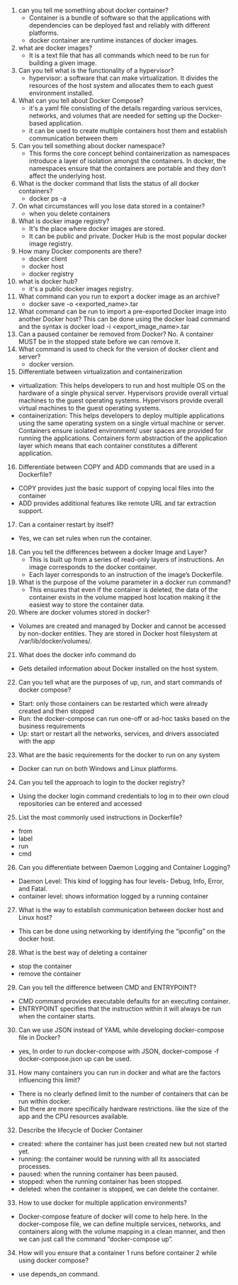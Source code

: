 1. can you tell me something about docker container?
   * Container is a bundle of software so that the applications with dependencies can be deployed fast and reliably with different platforms.
   * docker container are runtime instances of docker images.
2. what are docker images?
   * It is a text file that has all commands which need to be run for building a given image.
3. Can you tell what is the functionality of a hypervisor?
   * hypervisor: a software that can make virtualization. It divides the resources of the host system and allocates them to each guest environment installed. 
4. What can you tell about Docker Compose?
   * it's a yaml file consisting of the details regarding various services, networks, and volumes that are needed for setting up the Docker-based application.
   * it can be used to create multiple containers host them and establish communication between them
5. Can you tell something about docker namespace?
   * This forms the core concept behind containerization as namespaces introduce a layer of isolation amongst the containers. In docker, the namespaces ensure that the containers are portable and they don't affect the underlying host. 
6. What is the docker command that lists the status of all docker containers?
   * docker ps -a
7. On what circumstances will you lose data stored in a container?
   * when you delete containers
8. What is docker image registry?
   * It's the place where docker images are stored.
   * It can be public and private. Docker Hub is the most popular docker image registry.
9. How many Docker components are there?
   * docker client
   * docker host
   * docker registry
10. what is docker hub?
    * it's a public docker images registry. 
11. What command can you run to export a docker image as an archive?
    * docker save -o <exported_name>.tar <container-name>
12. What command can be run to import a pre-exported Docker image into another Docker host?
    This can be done using the docker load command and the syntax is docker load -i <export_image_name>.tar
13. Can a paused container be removed from Docker?
    No. A container MUST be in the stopped state before we can remove it.
14. What command is used to check for the version of docker client and server?
    * docker version.
15. Differentiate between virtualization and containerization
   * virtualization: This helps developers to run and host multiple OS on the hardware of a single physical server. Hypervisors provide overall virtual machines to the guest operating systems. Hypervisors provide overall virtual machines to the guest operating systems. 
   * containerization: This helps developers to deploy multiple applications using the same operating system on a single virtual machine or server. Containers ensure isolated environment/ user spaces are provided for running the applications. Containers form abstraction of the application layer which means that each container constitutes a different application.
16. Differentiate between COPY and ADD commands that are used in a Dockerfile?
   * COPY provides just the basic support of copying local files into the container 
   * ADD provides additional features like remote URL and tar extraction support.
17. Can a container restart by itself?
   * Yes, we can set rules when run the container.
18. Can you tell the differences between a docker Image and Layer?
    * This is built up from a series of read-only layers of instructions. An image corresponds to the docker container.
    * Each layer corresponds to an instruction of the image’s Dockerfile. 
19. What is the purpose of the volume parameter in a docker run command?
    * This ensures that even if the container is deleted, the data of the container exists in the volume mapped host location making it the easiest way to store the container data.
20. Where are docker volumes stored in docker?
   * Volumes are created and managed by Docker and cannot be accessed by non-docker entities. They are stored in Docker host filesystem at /var/lib/docker/volumes/.
21. What does the docker info command do
   *  Gets detailed information about Docker installed on the host system. 
22. Can you tell what are the purposes of up, run, and start commands of docker compose?
   * Start: only those containers can be restarted which were already created and then stopped
   * Run:  the docker-compose can run one-off or ad-hoc tasks based on the business requirements
   * Up: start or restart all the networks, services, and drivers associated with the app
23. What are the basic requirements for the docker to run on any system
   * Docker can run on both Windows and Linux platforms.
24. Can you tell the approach to login to the docker registry?
   * Using the docker login command credentials to log in to their own cloud repositories can be entered and accessed
25. List the most commonly used instructions in Dockerfile?
   * from
   * label
   * run 
   * cmd
26.  Can you differentiate between Daemon Logging and Container Logging?
   * Daemon Level: This kind of logging has four levels- Debug, Info, Error, and Fatal.
   * container level:  shows information logged by a running container
27. What is the way to establish communication between docker host and Linux host?
   * This can be done using networking by identifying the “ipconfig” on the docker host. 
28. What is the best way of deleting a container
   * stop the container
   * remove the container
29. Can you tell the difference between CMD and ENTRYPOINT?
   * CMD command provides executable defaults for an executing container. 
   * ENTRYPOINT specifies that the instruction within it will always be run when the container starts. 
30.  Can we use JSON instead of YAML while developing docker-compose file in Docker?
   * yes, In order to run docker-compose with JSON, docker-compose -f docker-compose.json up can be used.
31. How many containers you can run in docker and what are the factors influencing this limit?
   * There is no clearly defined limit to the number of containers that can be run within docker. 
   * But there are more specifically hardware restrictions. like the size of the app and the CPU resources available.
32. Describe the lifecycle of Docker Container
   * created: where the container has just been created new but not started yet.
   * running: the container would be running with all its associated processes.
   * paused: when the running container has been paused.
   * stopped: when the running container has been stopped.
   * deleted: when the container is stopped, we can delete the container.
33. How to use docker for multiple application environments?
   * Docker-compose feature of docker will come to help here. In the docker-compose file, we can define multiple services, networks, and containers along with the volume mapping in a clean manner, and then we can just call the command “docker-compose up”.
34. How will you ensure that a container 1 runs before container 2 while using docker compose?
   * use depends_on command.


